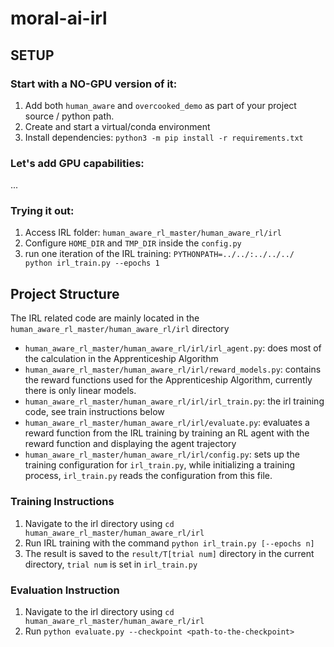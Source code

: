 # moral-ai-irl

## SETUP

### Start with a NO-GPU version of it:

1. Add both `human_aware` and `overcooked_demo` as part of your project source / python path.
2. Create and start a virtual/conda environment
3. Install dependencies: `python3 -m pip install -r requirements.txt`

### Let's add GPU capabilities:
...

### Trying it out:

1. Access IRL folder: `human_aware_rl_master/human_aware_rl/irl`
2. Configure `HOME_DIR` and `TMP_DIR` inside the `config.py`
3. run one iteration of the IRL training: `PYTHONPATH=../../:../../../ python irl_train.py --epochs 1`


## Project Structure

The IRL related code are mainly located in the `human_aware_rl_master/human_aware_rl/irl` directory
- `human_aware_rl_master/human_aware_rl/irl/irl_agent.py`: does most of the calculation in the Apprenticeship Algorithm
- `human_aware_rl_master/human_aware_rl/irl/reward_models.py`: contains the reward functions used for the Apprenticeship Algorithm, currently there is only linear models.
- `human_aware_rl_master/human_aware_rl/irl/irl_train.py`: the irl training code, see train instructions below
- `human_aware_rl_master/human_aware_rl/irl/evaluate.py`: evaluates a reward function from the IRL training by training an RL agent with the reward function and displaying the agent trajectory
- `human_aware_rl_master/human_aware_rl/irl/config.py`: sets up the training configuration for `irl_train.py`, while initializing a training process, `irl_train.py` reads the configuration from this file.

### Training Instructions
1. Navigate to the irl directory using `cd human_aware_rl_master/human_aware_rl/irl`
2. Run IRL training with the command `python irl_train.py [--epochs n]`
3. The result is saved to the `result/T[trial num]` directory in the current directory, `trial num` is set in `irl_train.py`

### Evaluation Instruction
1. Navigate to the irl directory using `cd human_aware_rl_master/human_aware_rl/irl`
2. Run `python evaluate.py --checkpoint <path-to-the-checkpoint>`
